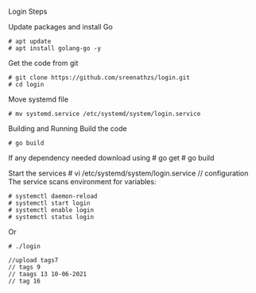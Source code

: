Login Steps

Update packages and install Go

    # apt update 
    # apt install golang-go -y

Get the code from git

    # git clone https://github.com/sreenathzs/login.git
    # cd login

Move systemd file

    # mv systemd.service /etc/systemd/system/login.service

Building and Running
Build the code

    # go build 
    
If any dependency needed download using
    # go get # go build

Start the services # vi /etc/systemd/system/login.service // configuration The service scans environment for variables:

    # systemctl daemon-reload 
    # systemctl start login
    # systemctl enable login
    # systemctl status login
Or

    # ./login

    //upload tags7
    // tags 9
    // taags 13 10-06-2021
    // tag 16
